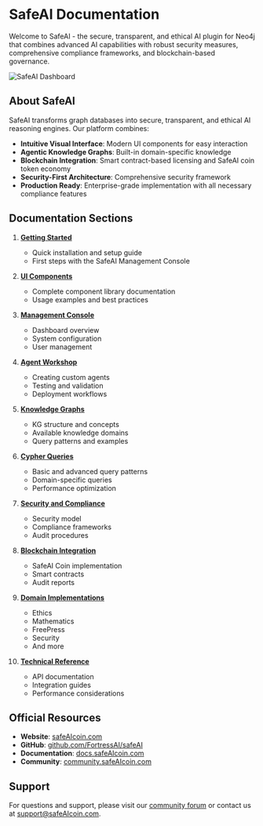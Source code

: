 # SafeAI Documentation

Welcome to SafeAI - the secure, transparent, and ethical AI plugin for Neo4j that combines advanced AI capabilities with robust security measures, comprehensive compliance frameworks, and blockchain-based governance.

![SafeAI Dashboard](https://safeaicoin.com/images/dashboard-preview.png)

## About SafeAI

SafeAI transforms graph databases into secure, transparent, and ethical AI reasoning engines. Our platform combines:

- **Intuitive Visual Interface**: Modern UI components for easy interaction
- **Agentic Knowledge Graphs**: Built-in domain-specific knowledge
- **Blockchain Integration**: Smart contract-based licensing and SafeAI coin token economy
- **Security-First Architecture**: Comprehensive security framework
- **Production Ready**: Enterprise-grade implementation with all necessary compliance features

## Documentation Sections

1. [**Getting Started**](./getting-started.md)
   - Quick installation and setup guide
   - First steps with the SafeAI Management Console

2. [**UI Components**](./gui/ui-components.md)
   - Complete component library documentation
   - Usage examples and best practices

3. [**Management Console**](./gui/management-console.md)
   - Dashboard overview
   - System configuration
   - User management

4. [**Agent Workshop**](./gui/agent-workshop.md)
   - Creating custom agents
   - Testing and validation
   - Deployment workflows

5. [**Knowledge Graphs**](./KnowledgeGraph_Implementation_Guide.md)
   - KG structure and concepts
   - Available knowledge domains
   - Query patterns and examples

6. [**Cypher Queries**](./cypher/README.md)
   - Basic and advanced query patterns
   - Domain-specific queries
   - Performance optimization

7. [**Security and Compliance**](./security/README.md)
   - Security model
   - Compliance frameworks
   - Audit procedures

8. [**Blockchain Integration**](./blockchain-integration.md)
   - SafeAI Coin implementation
   - Smart contracts
   - Audit reports

9. [**Domain Implementations**](./domains/README.md)
   - Ethics
   - Mathematics
   - FreePress
   - Security
   - And more

10. [**Technical Reference**](./technical/README.md)
    - API documentation
    - Integration guides
    - Performance considerations

## Official Resources

- **Website**: [safeAIcoin.com](https://safeAIcoin.com)
- **GitHub**: [github.com/FortressAI/safeAI](https://github.com/FortressAI/safeAI)
- **Documentation**: [docs.safeAIcoin.com](https://docs.safeAIcoin.com)
- **Community**: [community.safeAIcoin.com](https://community.safeAIcoin.com)

## Support

For questions and support, please visit our [community forum](https://community.safeAIcoin.com) or contact us at support@safeAIcoin.com. 